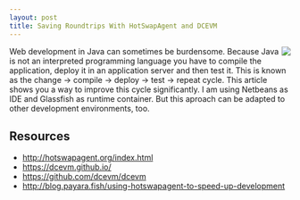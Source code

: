 ```yaml
---
layout: post
title: Saving Roundtrips With HotSwapAgent and DCEVM
---
```


<img src="http://wiremock.org/images/wiremock-concept-icon-01.png" style="float:right;"/> Web development in Java can sometimes be burdensome. Because Java is not an interpreted programming language you have to compile the application, deploy it in an application server and then test it. This is known as the change -> compile -> deploy -> test -> repeat cycle. This article shows you a way to improve this cycle significantly. I am using Netbeans as IDE and Glassfish as runtime container. But this aproach can be adapted to other development environments, too.

## 

## Resources

* http://hotswapagent.org/index.html
* https://dcevm.github.io/
* https://github.com/dcevm/dcevm
* http://blog.payara.fish/using-hotswapagent-to-speed-up-development
